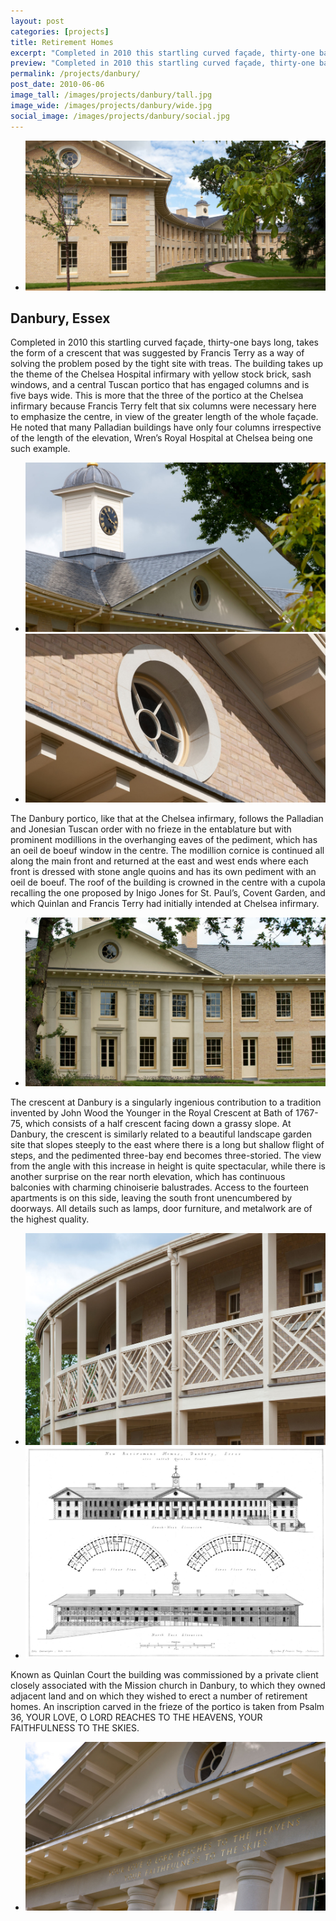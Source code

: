 ```yaml
---
layout: post
categories: [projects]
title: Retirement Homes
excerpt: "Completed in 2010 this startling curved façade, thirty-one bays long, takes the form of a crescent that was suggested by Francis Terry as a way of solving the problem posed by the tight site with treas."
preview: "Completed in 2010 this startling curved façade, thirty-one bays long, takes the form of a crescent that was suggested by Francis Terry as a way of solving the problem posed by the tight site with treas."
permalink: /projects/danbury/
post_date: 2010-06-06
image_tall: /images/projects/danbury/tall.jpg
image_wide: /images/projects/danbury/wide.jpg
social_image: /images/projects/danbury/social.jpg
---
```


<ul class="list">
	<li class="full">
		<a class="fancybox" rel="group" href="/images/projects/danbury/danbury1.jpg">
			<img src="/images/projects/danbury/thumbs/danbury1.jpg" alt="{{ page.title }}" />
		</a>
	</li>
</ul>

<h2>Danbury, Essex</h2>
<p>
	Completed in 2010 this startling curved façade, thirty-one bays long, takes the form of a crescent that was suggested by Francis Terry as a way of solving the problem posed by the tight site with treas. The building takes up the theme of the Chelsea Hospital infirmary with yellow stock brick, sash windows, and a central Tuscan portico that has engaged columns and is five bays wide. This is more that the three of the portico at the Chelsea infirmary because Francis Terry felt that six columns were necessary here to emphasize the centre, in view of the greater length of the whole façade. He noted that many Palladian buildings have only four columns irrespective of the length of the elevation, Wren’s Royal Hospital at Chelsea being one such example.
</p>

<ul class="list">
	<li class="half">
		<a class="fancybox" rel="group" href="/images/projects/danbury/danbury3.jpg">
			<img src="/images/projects/danbury/thumbs/danbury3.jpg" alt="{{ page.title }}" />
		</a>
	</li>
	<li class="half">
		<a class="fancybox" rel="group" href="/images/projects/danbury/danbury5.jpg">
			<img src="/images/projects/danbury/thumbs/danbury5.jpg" alt="{{ page.title }}" />
		</a>
	</li>
</ul>

<p>
	The Danbury portico, like that at the Chelsea infirmary, follows the Palladian and Jonesian Tuscan order with no frieze in the entablature but with prominent modillions in the overhanging eaves of the pediment, which has an oeil de boeuf window in the centre. The modillion cornice is continued all along the main front and returned at the east and west ends where each front is dressed with stone angle quoins and has its own pediment with an oeil de boeuf. The roof of the building is crowned in the centre with a cupola recalling the one proposed by Inigo Jones for St. Paul’s, Covent Garden, and which Quinlan and Francis Terry had initially intended at Chelsea infirmary.
</p>

<ul class="list">
	<li class="full">
		<a class="fancybox" rel="group" href="/images/projects/danbury/danbury2.jpg">
			<img src="/images/projects/danbury/thumbs/danbury2.jpg" alt="{{ page.title }}" />
		</a>
	</li>
</ul>

<p>
	The crescent at Danbury is a singularly ingenious contribution to a tradition invented by John Wood the Younger in the Royal Crescent at Bath of 1767-75, which consists of a half crescent facing down a grassy slope. At Danbury, the crescent is similarly related to a beautiful landscape garden site that slopes steeply to the east where there is a long but shallow flight of steps, and the pedimented three-bay end becomes three-storied. The view from the angle with this increase in height is quite spectacular, while there is another surprise on the rear north elevation, which has continuous balconies with charming chinoiserie balustrades. Access to the fourteen apartments is on this side, leaving the south front unencumbered by doorways. All details such as lamps, door furniture, and metalwork are of the highest quality.
</p>

<ul class="list">
	<li class="half">
		<a class="fancybox" rel="group" href="/images/projects/danbury/danbury6.jpg">
			<img src="/images/projects/danbury/thumbs/danbury6.jpg" alt="{{ page.title }}" />
		</a>
	</li>
	<li class="half">
		<a class="fancybox" rel="group" href="/images/projects/danbury/danbury7.jpg">
			<img src="/images/projects/danbury/thumbs/danbury7.jpg" alt="{{ page.title }}" />
		</a>
	</li>
</ul>

<p>
	Known as Quinlan Court the building was commissioned by a private client closely associated with the Mission church in Danbury, to which they owned adjacent land and on which they wished to erect a number of retirement homes. An inscription carved in the frieze of the portico is taken from Psalm 36, YOUR LOVE, O LORD REACHES TO THE HEAVENS, YOUR FAITHFULNESS TO THE SKIES.
</p>

<ul class="list">
	<li class="full">
		<a class="fancybox" rel="group" href="/images/projects/danbury/danbury4.jpg">
			<img src="/images/projects/danbury/thumbs/danbury4.jpg" alt="{{ page.title }}" />
		</a>
	</li>
</ul>